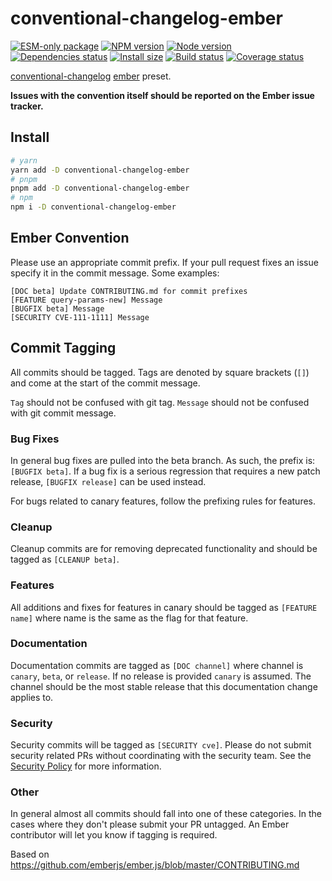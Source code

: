 # conventional-changelog-ember

[![ESM-only package][package]][package-url]
[![NPM version][npm]][npm-url]
[![Node version][node]][node-url]
[![Dependencies status][deps]][deps-url]
[![Install size][size]][size-url]
[![Build status][build]][build-url]
[![Coverage status][coverage]][coverage-url]

[package]: https://img.shields.io/badge/package-ESM--only-ffe536.svg
[package-url]: https://nodejs.org/api/esm.html

[npm]: https://img.shields.io/npm/v/conventional-changelog-ember.svg
[npm-url]: https://npmjs.com/package/conventional-changelog-ember

[node]: https://img.shields.io/node/v/conventional-changelog-ember.svg
[node-url]: https://nodejs.org

[deps]: https://img.shields.io/librariesio/release/npm/conventional-changelog-ember
[deps-url]: https://libraries.io/npm/conventional-changelog-ember/tree

[size]: https://packagephobia.com/badge?p=conventional-changelog-ember
[size-url]: https://packagephobia.com/result?p=conventional-changelog-ember

[build]: https://img.shields.io/github/actions/workflow/status/conventional-changelog/conventional-changelog/tests.yaml?branch=master
[build-url]: https://github.com/conventional-changelog/conventional-changelog/actions

[coverage]: https://coveralls.io/repos/github/conventional-changelog/conventional-changelog/badge.svg?branch=master
[coverage-url]: https://coveralls.io/github/conventional-changelog/conventional-changelog?branch=master

[conventional-changelog](https://github.com/conventional-changelog/conventional-changelog) [ember](https://github.com/emberjs/ember.js) preset.

**Issues with the convention itself should be reported on the Ember issue tracker.**

## Install

```bash
# yarn
yarn add -D conventional-changelog-ember
# pnpm
pnpm add -D conventional-changelog-ember
# npm
npm i -D conventional-changelog-ember
```

## Ember Convention

Please use an appropriate commit prefix.
If your pull request fixes an issue specify it in the commit message. Some examples:

  ```
  [DOC beta] Update CONTRIBUTING.md for commit prefixes
  [FEATURE query-params-new] Message
  [BUGFIX beta] Message
  [SECURITY CVE-111-1111] Message
  ```

## Commit Tagging

All commits should be tagged. Tags are denoted by square brackets (`[]`) and come at the start of the commit message.

`Tag` should not be confused with git tag.
`Message` should not be confused with git commit message.

### Bug Fixes

In general bug fixes are pulled into the beta branch. As such, the prefix is: `[BUGFIX beta]`. If a bug fix is a serious regression that requires a new patch release, `[BUGFIX release]` can be used instead.

For bugs related to canary features, follow the prefixing rules for features.

### Cleanup

Cleanup commits are for removing deprecated functionality and should be tagged
as `[CLEANUP beta]`.

### Features

All additions and fixes for features in canary should be tagged as `[FEATURE name]` where name is the same as the flag for that feature.

### Documentation

Documentation commits are tagged as `[DOC channel]` where channel is `canary`,
`beta`, or `release`. If no release is provided `canary` is assumed. The channel should be the most stable release that this documentation change applies to.

### Security

Security commits will be tagged as `[SECURITY cve]`. Please do not submit security related PRs without coordinating with the security team. See the [Security Policy](http://emberjs.com/security/) for more information.

### Other

In general almost all commits should fall into one of these categories. In the cases where they don't please submit your PR untagged. An Ember contributor will let you know if tagging is required.

Based on https://github.com/emberjs/ember.js/blob/master/CONTRIBUTING.md
